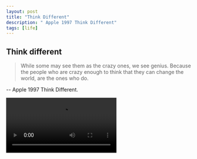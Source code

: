 ```yaml
---
layout: post
title: "Think Different"
description: " Apple 1997 Think Different"
tags: [life]
---
```


## Think different


> While some may see them as the crazy ones, we see genius. Because the people who are crazy enough to think that they can change the world, are the ones who do.


-- Apple 1997 Think Different.


<video src="http://7xo3oi.com1.z0.glb.clouddn.com/think-different.mp4" controls> </video>

